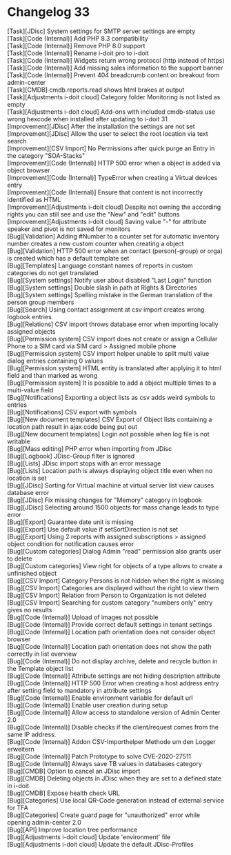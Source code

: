 # Changelog 33

[Task][JDisc]                              System settings for SMTP server settings are empty<br>
[Task][Code (Internal)]                    Add PHP 8.3 compatibility<br>
[Task][Code (Internal)]                    Remove PHP 8.0 support<br>
[Task][Code (Internal)]                    Rename i-doit pro to i-doit<br>
[Task][Code (Internal)]                    Widgets return wrong protocol (http instead of https)<br>
[Task][Code (Internal)]                    Add missing sales information to the support banner<br>
[Task][Code (Internal)]                    Prevent 404 breadcrumb content on breakout from admin-center<br>
[Task][CMDB]                               cmdb.reports.read shows html brakes at output<br>
[Task][Adjustments i-doit cloud]           Category folder Monitoring is not listed as empty<br>
[Task][Adjustments i-doit cloud]           Add-ons with included cmdb-status use wrong hexcode when installed after updating to i-doit 31<br>
[Improvement][JDisc]                       After the installation the settings are not set<br>
[Improvement][JDisc]                       Allow the user to select the root location via text search<br>
[Improvement][CSV Import]                  No Permissions after quick purge an Entry in the category "SOA-Stacks"<br>
[Improvement][Code (Internal)]             HTTP 500 error when a object is added via object browser<br>
[Improvement][Code (Internal)]             TypeError when creating a Virtual devices entry<br>
[Improvement][Code (Internal)]             Ensure that content is not incorrectly identified as HTML<br>
[Improvement][Adjustments i-doit cloud]    Despite not owning the according rights you can still see and use the "New" and "edit" buttons<br>
[Improvement][Adjustments i-doit cloud]    Saving value "-" for attribute speaker and pivot is not saved for monitors<br>
[Bug][Validation]                          Adding #Number to a counter set for automatic inventory number creates a new custom counter when creating a object<br>
[Bug][Validation]                          HTTP 500 error when an contact (person(-group) or orga) is created which has a default template set<br>
[Bug][Templates]                           Language constant names of reports in custom categories do not get translated<br>
[Bug][System settings]                     Notify user about disabled "Last Login" function<br>
[Bug][System settings]                     Double slash in path at Rights & Directories<br>
[Bug][System settings]                     Spelling mistake in the German translation of the person group members<br>
[Bug][Search]                              Using contact assignment at csv import creates wrong logbook entries<br>
[Bug][Relations]                           CSV import throws database error when importing locally assigned objects<br>
[Bug][Permission system]                   CSV import does not create or assign a Cellular Phone to a SIM card via SIM card > Assigned mobile phone<br>
[Bug][Permission system]                   CSV import helper unable to split multi value dialog entries containing 0 values<br>
[Bug][Permission system]                   HTML entity is translated after applying it to html field and than marked as wrong<br>
[Bug][Permission system]                   It is possible to add a object multiple times to a multi-value field<br>
[Bug][Notifications]                       Exporting a object lists as csv adds weird symbols to entries<br>
[Bug][Notifications]                       CSV export with symbols<br>
[Bug][New document templates]              CSV Export of Object lists containing a location path result in ajax code being put out<br>
[Bug][New document templates]              Login not possible when log file is not writable<br>
[Bug][Mass editing]                        PHP error when importing from JDisc<br>
[Bug][Logbook]                             JDisc-Group filter is ignored<br>
[Bug][Lists]                               JDisc import stops with an error message<br>
[Bug][Lists]                               Location path is always displaying object title even when no location is set<br>
[Bug][JDisc]                               Sorting for Virtual machine at virtual server list view causes database error<br>
[Bug][JDisc]                               Fix missing changes for "Memory" category in logbook<br>
[Bug][JDisc]                               Selecting around 1500 objects for mass change leads to type error<br>
[Bug][Export]                              Guarantee date unit is missing<br>
[Bug][Export]                              Use default value if setSortDirection is not set<br>
[Bug][Export]                              Using 2 reports with assigned subscriptions > assigned object condition for notification causes error<br>
[Bug][Custom categories]                   Dialog Admin "read" permission also grants user to delete<br>
[Bug][Custom categories]                   View right for objects of a type allows to create a unfinished object<br>
[Bug][CSV Import]                          Category Persons is not hidden when the right is missing<br>
[Bug][CSV Import]                          Categories are displayed without the right to view them<br>
[Bug][CSV Import]                          Relation from Person to Organization is not deleted<br>
[Bug][CSV Import]                          Searching for custom category "numbers only" entry gives no results<br>
[Bug][Code (Internal)]                     Upload of images not possible<br>
[Bug][Code (Internal)]                     Provide correct default settings in tenant settings<br>
[Bug][Code (Internal)]                     Location path orientation does not consider object browser<br>
[Bug][Code (Internal)]                     Location path orientation does not show the path correctly in list overview<br>
[Bug][Code (Internal)]                     Do not display archive, delete and recycle button in the Template object list<br>
[Bug][Code (Internal)]                     Attribute settings are not hiding description attribute<br>
[Bug][Code (Internal)]                     HTTP 500 Error when creating a host address entry after setting field to mandatory in attribute settings<br>
[Bug][Code (Internal)]                     Enable environment variable for default url<br>
[Bug][Code (Internal)]                     Enable user creation during setup<br>
[Bug][Code (Internal)]                     Allow access to standalone version of Admin Center 2.0<br>
[Bug][Code (Internal)]                     Disable checks if the client/request comes from the same IP address.<br>
[Bug][Code (Internal)]                     Addon CSV-Importhelper Methode um den Logger erweitern<br>
[Bug][Code (Internal)]                     Patch Prototype to solve CVE-2020-27511<br>
[Bug][Code (Internal)]                     Always save TB values in databases category<br>
[Bug][CMDB]                                Option to cancel an JDisc import<br>
[Bug][CMDB]                                Deleting objects in JDisc when they are set to a defined state in i-doit<br>
[Bug][CMDB]                                Expose health check URL<br>
[Bug][Categories]                          Use local QR-Code generation instead of external service for TFA<br>
[Bug][Categories]                          Create guard page for "unauthorized" error while opening admin-center 2.0<br>
[Bug][API]                                 Improve location tree performance<br>
[Bug][Adjustments i-doit cloud]            Update 'environment' file<br>
[Bug][Adjustments i-doit cloud]            Update the default JDisc-Profiles
